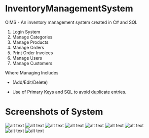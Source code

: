 # InventoryManagementSystem
OIMS - An inventory management system created in C# and SQL

1. Login System
1. Manage Categories 
1. Manage Products
1. Manage Orders
1. Print Order Invoices
1. Manage Users
1. Manage Customers

Where Managing Includes 
* (Add/Edit/Delete)

* Use of Primary Keys and SQL to avoid duplicate entries.

# Screenshots of System

![alt text](https://i.ibb.co/F7CsDnG/1.png)
![alt text](https://i.ibb.co/pjNyXYv/2.png)
![alt text](https://i.ibb.co/CHvVgXc/3.png)
![alt text](https://i.ibb.co/RYv3LMB/4.png)
![alt text](https://i.ibb.co/xm6fPLL/6.png)
![alt text](https://i.ibb.co/TKDNsZW/5.png)
![alt text](https://i.ibb.co/KKX7xhY/7.png)
![alt text](https://i.ibb.co/SRCympk/8.png)
![alt text](https://i.ibb.co/Q8v98dx/9.png)
